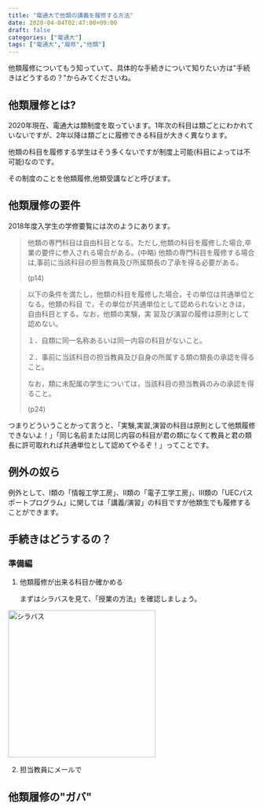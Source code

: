 ```yaml
---
title: "電通大で他類の講義を履修する方法"
date: 2020-04-04T02:47:00+09:00
draft: false
categories: ["電通大"]
tags: ["電通大","履修","他類"]
---
```

他類履修についてもう知っていて、具体的な手続きについて知りたい方は"手続きはどうするの？"からみてくださいね。
## 他類履修とは?
2020年現在、電通大は類制度を取っています。1年次の科目は類ごとにわかれていないですが、2年以降は類ごとに履修できる科目が大きく異なります。

他類の科目を履修する学生はそう多くないですが制度上可能(科目によっては不可能)なのです。

その制度のことを他類履修,他類受講などと呼びます。

## 他類履修の要件
2018年度入学生の学修要覧には次のようにあります。
>他類の専門科目は自由科目となる。ただし,他類の科目を履修した場合,卒業の要件に参入される場合がある。(中略) 他類の専門科目を履修する場合は,事前に当該科目の担当教員及び所属類長の了承を得る必要がある。
>
>(p14)

>以下の条件を満たし，他類の科目を履修した場合，その単位は共通単位となる。他類の科目
で，その単位が共通単位として認められないときは，自由科目とする。なお，他類の実験，実
習及び演習の履修は原則として認めない。
>
>１．自類に同一名称あるいは同一内容の科目がないこと。
>
>２．事前に当該科目の担当教員及び自身の所属する類の類長の承認を得ること。
>
>なお，類に未配属の学生については，当該科目の担当教員のみの承認を得ること。
>
>(p24)

つまりどういうことかって言うと、「実験,実習,演習の科目は原則として他類履修できないよ！」「同じ名前または同じ内容の科目が君の類になくて教員と君の類長に許可取れれば共通単位として認めてやるぞ！」ってことです。

## 例外の奴ら
例外として、Ⅰ類の「情報工学工房」、Ⅱ類の「電子工学工房」、Ⅲ類の「UECパスポートプログラム」に関しては「講義/演習」の科目ですが他類生でも履修することができます。

## 手続きはどうするの？
### 準備編
1. 他類履修が出来る科目か確かめる

	まずはシラバスを見て、「授業の方法」を確認しましょう。

<img width="300" alt="シラバス" src="/image/syrabus.png">

2. 担当教員にメールで
## 他類履修の"ガバ"

